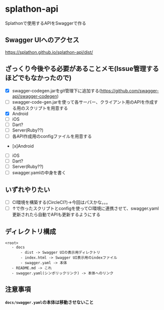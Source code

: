 # splathon-api
Splathonで使用するAPIをSwaggerで作る

## Swagger UIへのアクセス
https://splathon.github.io/splathon-api/dist/

## ざっくり今後やる必要があることメモ(Issue管理するほどでもなかったので)
 - [x] swagger-codegen.jarをgit管理下に追加する(https://github.com/swagger-api/swagger-codegen)
 - [ ] swagger-code-gen.jarを使って各サーバー、クライアント用のAPIを作成する用のスクリプトを用意する
  - [x] Android
  - [ ] iOS
  - [ ] Dart?
  - [ ] Server(Ruby??)
 - [ ] 各API作成用のconfigファイルを用意する
  - [x]Android
  - [ ] iOS
  - [ ] Dart?
  - [ ] Server(Ruby??)
 - [ ] swagger.yamlの中身を書く

## いずれやりたい
 - [ ] CI環境を構築する(CircleCI?)->今回はパスかな。。。
 - [ ] ↑で作ったスクリプトとconfigを使ってCI環境に連携させて、swagger.yaml更新されたら自動でAPIも更新するようにする

## ディレクトリ構成
```
<root>
   - docs
       - dist -> Swagger UIの表示用ディレクトリ
       - index.html -> Swagger UI表示用のindexファイル
       - swagger.yaml -> 本体
   - README.md -> これ
   - swagger.yaml(シンボリックリンク) -> 本体へのリンク
```

## 注意事項
**`docs/swagger.yaml`の本体は移動させないこと**
